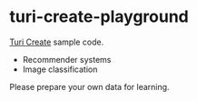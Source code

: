 # turi-create-playground

[Turi Create](https://github.com/apple/turicreate) sample code.

- Recommender systems
- Image classification

Please prepare your own data for learning.
